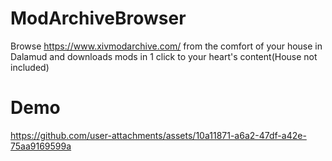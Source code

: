 
# ModArchiveBrowser
Browse https://www.xivmodarchive.com/ from the comfort of your house in Dalamud and downloads mods in 1 click to your heart's content(House not included)


# Demo
https://github.com/user-attachments/assets/10a11871-a6a2-47df-a42e-75aa9169599a

